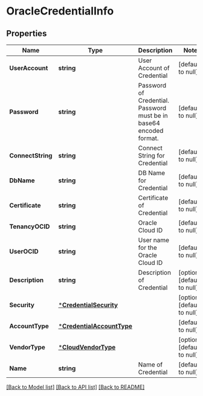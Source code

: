 # OracleCredentialInfo

## Properties
Name | Type | Description | Notes
------------ | ------------- | ------------- | -------------
**UserAccount** | **string** | User Account of Credential | [default to null]
**Password** | **string** | Password of Credential. Password must be in base64 encoded format. | [default to null]
**ConnectString** | **string** | Connect String for Credential | [default to null]
**DbName** | **string** | DB Name for Credential | [default to null]
**Certificate** | **string** | Certificate of Credential | [default to null]
**TenancyOCID** | **string** | Oracle Cloud ID | [default to null]
**UserOCID** | **string** | User name for the Oracle Cloud ID | [default to null]
**Description** | **string** | Description of Credential | [optional] [default to null]
**Security** | [***CredentialSecurity**](CredentialSecurity.md) |  | [optional] [default to null]
**AccountType** | [***CredentialAccountType**](CredentialAccountType.md) |  | [default to null]
**VendorType** | [***CloudVendorType**](CloudVendorType.md) |  | [optional] [default to null]
**Name** | **string** | Name of Credential | [default to null]

[[Back to Model list]](../README.md#documentation-for-models) [[Back to API list]](../README.md#documentation-for-api-endpoints) [[Back to README]](../README.md)

